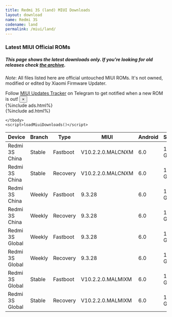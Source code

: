 ```yaml
---
title: Redmi 3S (land) MIUI Downloads
layout: download
name: Redmi 3S
codename: land
permalink: /miui/land/
---
```

### Latest MIUI Official ROMs
##### This page shows the latest downloads only. If you're looking for old releases check [the archive](/archive/miui/land/).
*Note*: All files listed here are official untouched MIUI ROMs. It's not owned, modified or edited by Xiaomi Firmware Updater.

<div class="alert alert-primary alert-dismissible fade show" role="alert">
    Follow <a href="https://t.me/MIUIUpdatesTracker" class="alert-link">MIUI Updates Tracker</a> on Telegram to get notified when a new ROM is out!
    <button type="button" class="close" data-dismiss="alert" aria-label="Close">
        <span aria-hidden="true">&times;</span>
    </button>
</div>
{%include ads.html%}
<div class="table-responsive-md" id="table-wrapper">
{%include ad.html%}
<table id="miui" class="display dt-responsive compact table table-striped table-hover table-sm">
    <thead class="thead-dark">
        <tr>
            <th data-ref="device">Device</th>
            <th data-ref="branch">Branch</th>
            <th data-ref="type">Type</th>
            <th data-ref="miui">MIUI</th>
            <th data-ref="android">Android</th>
            <th data-ref="size">Size</th>
            <th data-ref="size">Date</th>
            <th data-ref="link">Link</th>
        </tr>
    </thead>
    <tbody>
    <tr><td>Redmi 3S China</td><td>Stable</td><td>Fastboot</td><td>V10.2.2.0.MALCNXM</td><td>6.0</td><td>1.8 GB</td><td>2019-05-21</td><td><a href="/miui/land/stable/V10.2.2.0.MALCNXM/">Download</a></td></tr>
<tr><td>Redmi 3S China</td><td>Stable</td><td>Recovery</td><td>V10.2.2.0.MALCNXM</td><td>6.0</td><td>1.6 GB</td><td>2019-05-21</td><td><a href="/miui/land/stable/V10.2.2.0.MALCNXM/">Download</a></td></tr>
<tr><td>Redmi 3S China</td><td>Weekly</td><td>Fastboot</td><td>9.3.28</td><td>6.0</td><td>1.8 GB</td><td>2019-03-29</td><td><a href="/miui/land/weekly/9.3.28/">Download</a></td></tr>
<tr><td>Redmi 3S China</td><td>Weekly</td><td>Recovery</td><td>9.3.28</td><td>6.0</td><td>1.5 GB</td><td>2019-03-29</td><td><a href="/miui/land/weekly/9.3.28/">Download</a></td></tr>
<tr><td>Redmi 3S Global</td><td>Weekly</td><td>Fastboot</td><td>9.3.28</td><td>6.0</td><td>1.7 GB</td><td>2019-03-29</td><td><a href="/miui/land/weekly/9.3.28/">Download</a></td></tr>
<tr><td>Redmi 3S Global</td><td>Weekly</td><td>Recovery</td><td>9.3.28</td><td>6.0</td><td>1.5 GB</td><td>2019-03-29</td><td><a href="/miui/land/weekly/9.3.28/">Download</a></td></tr>
<tr><td>Redmi 3S Global</td><td>Stable</td><td>Fastboot</td><td>V10.2.2.0.MALMIXM</td><td>6.0</td><td>1.6 GB</td><td>2019-05-28</td><td><a href="/miui/land/stable/V10.2.2.0.MALMIXM/">Download</a></td></tr>
<tr><td>Redmi 3S Global</td><td>Stable</td><td>Recovery</td><td>V10.2.2.0.MALMIXM</td><td>6.0</td><td>1.5 GB</td><td>2019-05-28</td><td><a href="/miui/land/stable/V10.2.2.0.MALMIXM/">Download</a></td></tr>

    </tbody>
    <script>loadMiuiDownloads()</script>
</table>
</div>
